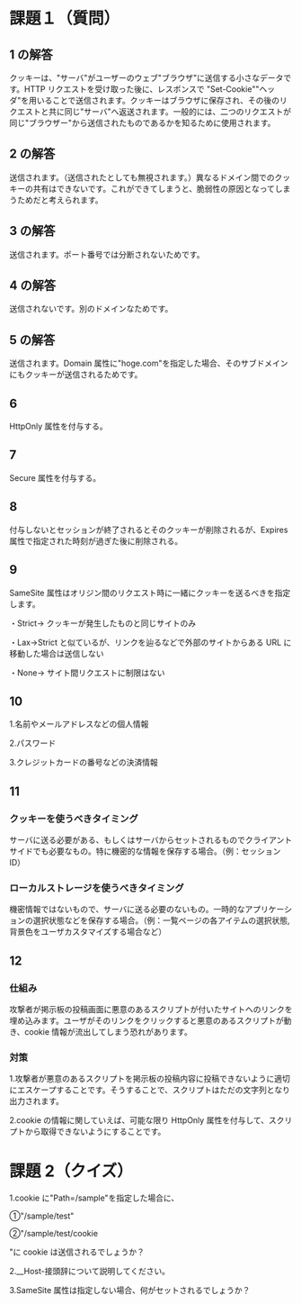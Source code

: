 # 課題１（質問）

## 1 の解答

クッキーは、"サーバ"がユーザーのウェブ"ブラウザ"に送信する小さなデータです。HTTP リクエストを受け取った後に、レスポンスで "Set-Cookie""ヘッダ"を用いることで送信されます。クッキーはブラウザに保存され、その後のリクエストと共に同じ"サーバ"へ返送されます。一般的には、二つのリクエストが同じ"ブラウザー"から送信されたものであるかを知るために使用されます。

## 2 の解答

送信されます。（送信されたとしても無視されます。）異なるドメイン間でのクッキーの共有はできないです。これができてしまうと、脆弱性の原因となってしまうためだと考えられます。

## 3 の解答

送信されます。ポート番号では分断されないためです。

## 4 の解答

送信されないです。別のドメインなためです。

## 5 の解答

送信されます。Domain 属性に"hoge.com"を指定した場合、そのサブドメインにもクッキーが送信されるためです。

## 6

HttpOnly 属性を付与する。

## 7

Secure 属性を付与する。

## 8

付与しないとセッションが終了されるとそのクッキーが削除されるが、Expires 属性で指定された時刻が過ぎた後に削除される。

## 9

SameSite 属性はオリジン間のリクエスト時に一緒にクッキーを送るべきを指定します。

・Strict→ クッキーが発生したものと同じサイトのみ

・Lax→Strict と似ているが、リンクを辿るなどで外部のサイトからある URL に移動した場合は送信しない

・None→ サイト間リクエストに制限はない

## 10

1.名前やメールアドレスなどの個人情報

2.パスワード

3.クレジットカードの番号などの決済情報

## 11

### クッキーを使うべきタイミング

サーバに送る必要がある、もしくはサーバからセットされるものでクライアントサイドでも必要なもの。特に機密的な情報を保存する場合。（例：セッション ID）

### ローカルストレージを使うべきタイミング

機密情報ではないもので、サーバに送る必要のないもの。一時的なアプリケーションの選択状態などを保存する場合。（例：一覧ページの各アイテムの選択状態, 背景色をユーザカスタマイズする場合など）

## 12

### 仕組み

攻撃者が掲示板の投稿画面に悪意のあるスクリプトが付いたサイトへのリンクを埋め込みます。ユーザがそのリンクをクリックすると悪意のあるスクリプトが動き、cookie 情報が流出してしまう恐れがあります。

### 対策

1.攻撃者が悪意のあるスクリプトを掲示板の投稿内容に投稿できないように適切にエスケープすることです。そうすることで、スクリプトはただの文字列となり出力されます。

2.cookie の情報に関していえば、可能な限り HttpOnly 属性を付与して、スクリプトから取得できないようにすることです。

# 課題 2（クイズ）

1.cookie に"Path=/sample"を指定した場合に、

①"/sample/test"

②"/sample/test/cookie

"に cookie は送信されるでしょうか？

2.\_\_Host-接頭辞について説明してください。

3.SameSite 属性は指定しない場合、何がセットされるでしょうか？
